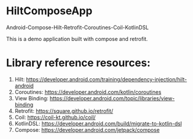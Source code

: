 # HiltComposeApp
Android-Compose-Hilt-Retrofit-Coroutines-Coil-KotlinDSL

This is a demo application built with compose and retrofit.

# Library reference resources:

1. Hilt: https://developer.android.com/training/dependency-injection/hilt-android
2. Coroutines: https://developer.android.com/kotlin/coroutines
3. View Binding: https://developer.android.com/topic/libraries/view-binding
4. Retrofit: https://square.github.io/retrofit/
5. Coil: https://coil-kt.github.io/coil/
6. KotlinDSL: https://developer.android.com/build/migrate-to-kotlin-dsl
7. Compose: https://developer.android.com/jetpack/compose